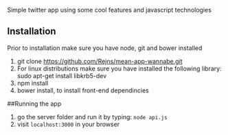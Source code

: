 Simple twitter app using some cool features and javascript technologies

## Installation
Prior to installation make sure you have node, git and bower installed

1. git clone https://github.com/Rejns/mean-app-wannabe.git
2. For linux distributions make sure you have installed the following library: sudo apt-get install libkrb5-dev
3. npm install 
4. bower install, to install front-end dependincies

##Running the app 
1. go the server folder and run it by typing: `node api.js`
2. visit `localhost:3000` in your browser